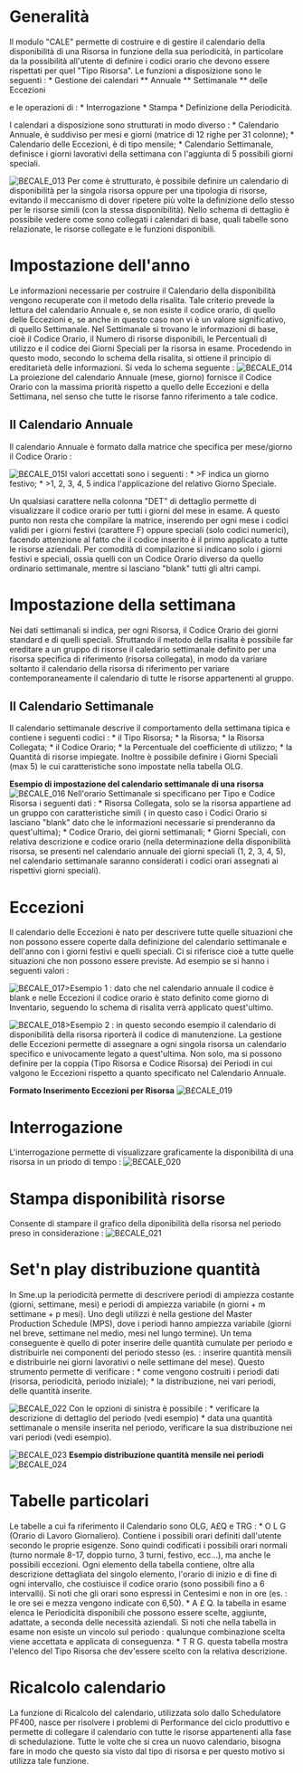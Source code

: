 # Generalità
Il modulo "CALE" permette di costruire e di gestire il calendario della disponibilità di una Risorsa in funzione della sua periodicità, in particolare da la possibilità all'utente di definire i codici orario che devono essere rispettati per quel "Tipo Risorsa".
Le funzioni a disposizione sono le seguenti : 
 \* Gestione dei calendari
 \*\* Annuale
 \*\* Settimanale
 \*\* delle Eccezioni

e le operazioni di : 
 \* Interrogazione
 \* Stampa
 \* Definizione della Periodicità.

I calendari a disposizione sono strutturati in modo diverso : 
 \* Calendario Annuale, è suddiviso per mesi e giorni (matrice di 12 righe per 31 colonne);
 \* Calendario delle Eccezioni, è di tipo mensile;
 \* Calendario Settimanale, definisce i giorni lavorativi della settimana con l'aggiunta di 5 possibili giorni speciali.

![B£CALE_013](https://doc.smeup.com/immagini/B£CALE_002/BXCALE_013.png)
Per come è strutturato, è possibile definire un calendario di disponibilità per la singola risorsa oppure per una tipologia di risorse, evitando il meccanismo di dover ripetere più volte la definizione dello stesso per le risorse simili (con la stessa disponibilità). Nello schema di dettaglio è possibile vedere come sono collegati i calendari di base, quali tabelle sono relazionate, le risorse collegate e le funzioni disponibili.

# Impostazione dell'anno
Le informazioni necessarie per costruire il Calendario della disponibilità vengono recuperate con il metodo della risalita.
Tale criterio prevede la lettura del calendario Annuale e, se non esiste il codice orario, di quello delle Eccezioni e, se anche in questo caso non vi è un valore significativo, di quello Settimanale.
Nel Settimanale si trovano le informazioni di base, cioè il Codice Orario, il Numero di risorse disponibili, le Percentuali di utilizzo e il codice dei Giorni Speciali per la risorsa in esame.
Procedendo in questo modo, secondo lo schema della risalita, si ottiene il principio di ereditarietà delle informazioni.
Si veda lo schema seguente : 
![B£CALE_014](https://doc.smeup.com/immagini/B£CALE_002/BXCALE_014.png)
La proiezione del calendario Annuale (mese, giorno) fornisce il Codice Orario con la massima priorità rispetto a quello delle Eccezioni e della Settimana, nel senso che tutte le risorse fanno riferimento a tale codice.

## Il Calendario Annuale
Il calendario Annuale è formato dalla matrice che specifica per mese/giorno il Codice Orario : 

![B£CALE_015](https://doc.smeup.com/immagini/B£CALE_002/BXCALE_015.png)I valori accettati sono i seguenti : 
 \* >F indica un giorno festivo;
 \* >1, 2, 3, 4, 5 indica l'applicazione del relativo Giorno Speciale.

Un qualsiasi carattere nella colonna "DET" di dettaglio permette di visualizzare il codice orario per tutti i giorni del mese in esame.
A questo punto non resta che compilare la matrice, inserendo per ogni mese i codici validi per i giorni festivi (carattere F) oppure speciali (solo codici numerici), facendo attenzione al fatto che il codice inserito è il primo applicato a tutte le risorse aziendali.
Per comodità di compilazione si indicano solo i giorni festivi e speciali, ossia quelli con un Codice Orario diverso da quello ordinario settimanale, mentre si lasciano "blank" tutti gli altri campi.

# Impostazione della settimana
Nei dati settimanali si indica, per ogni Risorsa, il Codice Orario dei giorni standard e di quelli speciali.
Sfruttando il metodo della risalita è possibile far ereditare a un gruppo di risorse il caledario settimanale definito per una risorsa specifica di riferimento (risorsa collegata), in modo da variare soltanto il calendario della risorsa di riferimento per variare contemporaneamente il calendario di tutte le risorse appartenenti al gruppo.

## Il Calendario Settimanale
Il calendario settimanale descrive il comportamento della settimana tipica e contiene i seguenti codici : 
 \* il Tipo Risorsa;
 \* la Risorsa;
 \* la Risorsa Collegata;
 \* il Codice Orario;
 \* la Percentuale del coefficiente di utilizzo;
 \* la Quantità di risorse impiegate.
Inoltre è possibile definire i Giorni Speciali (max 5) le cui caratteristiche sono impostate nella tabella OLG.

**Esempio di impostazione del calendario settimanale di una risorsa**
![B£CALE_016](https://doc.smeup.com/immagini/B£CALE_002/BXCALE_016.png)
Nell'orario Settimanale si specificano per Tipo e Codice Risorsa i seguenti dati : 
 \* Risorsa Collegata, solo se la risorsa appartiene ad un gruppo con caratteristiche simili ( in questo caso i Codici Orario si lasciano "blank" dato che le informazioni necessarie si prenderanno da quest'ultima);
 \* Codice Orario, dei giorni settimanali;
 \* Giorni Speciali, con relativa descrizione e codice orario (nella determinazione della disponibilità risorsa, se presenti nel calendario annuale dei giorni speciali (1, 2, 3, 4, 5), nel calendario settimanale saranno considerati i codici orari assegnati ai rispettivi giorni speciali).

# Eccezioni
Il calendario delle Eccezioni è nato per descrivere tutte quelle situazioni che non possono essere coperte dalla definizione del calendario settimanale e dell'anno con i giorni festivi e quelli speciali.
Ci si riferisce cioè a tutte quelle situazioni che non possono essere previste.
Ad esempio se si hanno i seguenti valori : 

![B£CALE_017](https://doc.smeup.com/immagini/B£CALE_002/BXCALE_017.png)>Esempio 1 :  dato che nel calendario annuale il codice è blank e nelle Eccezioni il codice orario è stato definito come giorno di Inventario, seguendo lo schema di risalita verrà applicato quest'ultimo.

![B£CALE_018](https://doc.smeup.com/immagini/B£CALE_002/BXCALE_018.png)>Esempio 2 :  in questo secondo esempio il calendario di disponibilità della risorsa riporterà il codice di manutenzione.
La gestione delle Eccezioni permette di assegnare a ogni singola risorsa un calendario specifico e univocamente legato a quest'ultima. Non solo, ma si possono definire per la coppia (Tipo Risorsa e Codice Risorsa) dei Periodi in cui valgono le Eccezioni rispetto a quanto specificato nel Calendario Annuale.

**Formato Inserimento Eccezioni per Risorsa**
![B£CALE_019](https://doc.smeup.com/immagini/B£CALE_002/BXCALE_019.png)
# Interrogazione
L'interrogazione permette di visualizzare graficamente la disponibilità di una risorsa in un priodo di tempo : 
![B£CALE_020](https://doc.smeup.com/immagini/B£CALE_002/BXCALE_020.png)
# Stampa disponibilità risorse
Consente di stampare il grafico della diponibilità della risorsa nel periodo preso in considerazione : 
![B£CALE_021](https://doc.smeup.com/immagini/B£CALE_002/BXCALE_021.png)
# Set'n play distribuzione quantità
In Sme.up la periodicità permette di descrivere periodi di ampiezza costante (giorni, settimane, mesi) e periodi di ampiezza variabile (n giorni + m settimane + p mesi).
Uno degli utilizzi è nella gestione del Master Production Schedule (MPS), dove i periodi hanno ampiezza variabile (giorni nel breve, settimane nel medio, mesi nel lungo termine).
Un tema conseguente è quello di poter inserire delle quantità cumulate per periodo e distribuirle nei componenti del periodo stesso (es. :  inserire quantità mensili e distribuirle nei giorni lavorativi o nelle settimane del mese).
Questo strumento permette di verificare : 
 \* come vengono costruiti i periodi dati (risorsa, periodicità, periodo iniziale);
 \* la distribuzione, nei vari periodi, delle quantità inserite.

![B£CALE_022](https://doc.smeup.com/immagini/B£CALE_002/BXCALE_022.png)
Con le opzioni di sinistra è possibile : 
 \* verificare la descrizione di dettaglio del periodo (vedi esempio)
 \* data una quantità settimanale o mensile inserita nel periodo, verificare la sua distribuzione nei vari periodi (vedi esempio).

![B£CALE_023](https://doc.smeup.com/immagini/B£CALE_002/BXCALE_023.png)
**Esempio distribuzione quantità mensile nei periodi**
![B£CALE_024](https://doc.smeup.com/immagini/B£CALE_002/BXCALE_024.png)
# Tabelle particolari
Le tabelle a cui fa riferimento il Calendario sono OLG, A£Q e TRG : 
 \* O L G (Orario di Lavoro Giornaliero). Contiene i possibili orari definiti dall'utente secondo le proprie esigenze. Sono quindi codificati i possibili orari normali (turno normale 8-17, doppio turno, 3 turni, festivo, ecc...), ma anche le possibili eccezioni. Ogni elemento della tabella contiene, oltre alla descrizione dettagliata del singolo elemento, l'orario di inizio e di fine di ogni intervallo, che costiuisce il codice orario (sono possibili fino a 6 intervalli). Si noti che gli orari sono espressi in Centesimi e non in ore (es. :  le ore sei e mezza vengono indicate con 6,50).
 \* A £ Q. la tabella in esame elenca le Periodicità disponibili che possono essere scelte, aggiunte, adattate, a seconda delle necessità aziendali. Si noti che nella tabella in esame non esiste un vincolo sul periodo :  qualunque combinazione scelta viene accettata e applicata di conseguenza.
 \* T R G. questa tabella mostra l'elenco del Tipo Risorsa che dev'essere scelto con la relativa descrizione.

# Ricalcolo calendario
La funzione di Ricalcolo del calendario, utilizzata solo dallo Schedulatore PF400, nasce per risolvere i problemi di Performance del ciclo produttivo e permette di collegare il calendario con tutte le risorse appartenenti alla fase di schedulazione.
Tutte le volte che si crea un nuovo calendario, bisogna fare in modo che questo sia visto dal tipo di risorsa e per questo motivo si utilizza tale funzione.

